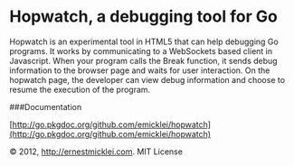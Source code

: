 # Hopwatch, a debugging tool for Go

Hopwatch is an experimental tool in HTML5 that can help debugging Go programs. 
It works by communicating to a WebSockets based client in Javascript.
When your program calls the Break function, it sends debug information to the browser page and waits for user interaction.
On the hopwatch page, the developer can view debug information and choose to resume the execution of the program.

###Documentation

[http://go.pkgdoc.org/github.com/emicklei/hopwatch](http://go.pkgdoc.org/github.com/emicklei/hopwatch)


&copy; 2012, http://ernestmicklei.com. MIT License
	